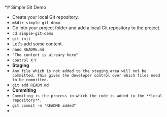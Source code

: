 *# Simple Git Demo

* Create your local Git repository.
* `mkdir simple-git-demo`
* Go into your project folder and add a local Git repository to the project.
* `cd simple-git-demo`
* `git init`
* Let's add some content.
* `nano README.md`
* `"The content is alreary here"`
* `control X` `Y`
* **Staging** 
* ```Any file which is not added to the staging area will not be committed. This gives the developer control over which files need to be committed.```
* `git add READM.md`
* **Commiting**
* ```Commiting is the process in which the code is added to the **local repository**.```
* `git commit -m "README added"`
* 


  











